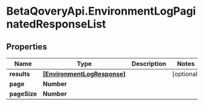# BetaQoveryApi.EnvironmentLogPaginatedResponseList

## Properties

Name | Type | Description | Notes
------------ | ------------- | ------------- | -------------
**results** | [**[EnvironmentLogResponse]**](EnvironmentLogResponse.md) |  | [optional] 
**page** | **Number** |  | 
**pageSize** | **Number** |  | 


